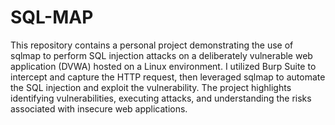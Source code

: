 # SQL-MAP
This repository contains a personal project demonstrating the use of sqlmap to perform SQL injection attacks on a deliberately vulnerable web application (DVWA) hosted on a Linux environment. I utilized Burp Suite to intercept and capture the HTTP request, then leveraged sqlmap to automate the SQL injection and exploit the vulnerability. The project highlights identifying vulnerabilities, executing attacks, and understanding the risks associated with insecure web applications.

